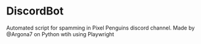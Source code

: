 # DiscordBot
Automated script for spamming in Pixel Penguins discord channel. Made by @Argona7 on Python wtih using Playwright
